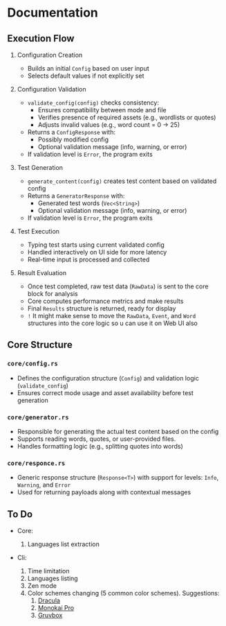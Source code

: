# Documentation

## Execution Flow

1. Configuration Creation
    - Builds an initial `Config` based on user input
    - Selects default values if not explicitly set

2. Configuration Validation
    - `validate_config(config)` checks consistency:
        - Ensures compatibility between mode and file
        - Verifies presence of required assets (e.g., wordlists or quotes)
        - Adjusts invalid values (e.g., word count = 0 -> 25)
    - Returns a `ConfigResponse` with:
        - Possibly modified config
        - Optional validation message (info, warning, or error)
    - If validation level is `Error`, the program exits

3. Test Generation
    - `generate_content(config)` creates test content based on validated config
    - Returns a `GeneratorResponse` with:
        - Generated test words (`Vec<String>`)
        - Optional validation message (info, warning, or error)
    - If validation level is `Error`, the program exits

4. Test Execution
   - Typing test starts using current validated config
   - Handled interactively on UI side for more latency
   - Real-time input is processed and collected

5. Result Evaluation
   - Once test completed, raw test data (`RawData`) is sent to the core block for analysis
   - Core computes performance metrics and make results
   - Final `Results` structure is returned, ready for display
   - `!` It might make sense to move the `RawData`, `Event`, and `Word` structures into the core logic so u can use it on Web UI also

## Core Structure

### `core/config.rs`
- Defines the configuration structure (`Config`) and validation logic (`validate_config`)
- Ensures correct mode usage and asset availability before test generation

### `core/generator.rs`
- Responsible for generating the actual test content based on the config  
- Supports reading words, quotes, or user-provided files. 
- Handles formatting logic (e.g., splitting quotes into words)

### `core/responce.rs`
- Generic response structure (`Response<T>`) with support for levels: `Info`, `Warning`, and `Error`
- Used for returning payloads along with contextual messages

## To Do

- Core:
   1. Languages list extraction

- Cli:
  1. Time limitation
  2. Languages listing
  3. Zen mode
  4. Color schemes changing (5 common color schemes). Suggestions:
     1. [Dracula](https://draculatheme.com/)
     2. [Monokai Pro](https://monokai.pro/)
     3. [Gruvbox](https://github.com/morhetz/gruvbox)